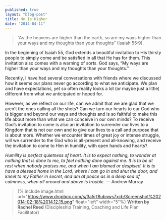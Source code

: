 ```yaml
---
published: true
layout: "blog-post"
title: He Is Higher
date: "2014-04-11"
---
```


>“As the heavens are higher than the earth, so are my ways higher than your ways
and my thoughts than your thoughts” (Isaiah 55:9).

In the beginning of Isaiah 55, God extends a beautiful invitation to His thirsty people to simply come and be satisfied in all that He has for them. This invitation also comes with a warning of sorts. God says, “My ways are higher than your ways and my thoughts than your thoughts.” 

Recently, I have had several conversations with friends where we discussed how it seems our plans never go according to what we anticipate. We plan and have expectations, yet so often reality looks a lot (or maybe just a little) different from what we anticipated or hoped for. 

However, as we reflect on our life, can we admit that we are glad that we aren’t the ones calling all the shots? Can we turn our hearts to our God who is bigger and beyond our ways and thoughts and is so faithful to make this life about more than what we can conceive in our own minds? To receive God’s invitation to come is also an invitation to surrender our lives to a Kingdom that is not our own and to give our lives to a call and purpose that is about more. 
Whether we encounter times of great joy or intense struggle, will we surrender to the God who is all-present and all-knowing, and receive the invitation to come to Him in humility, with open hands and hearts? 


*Humility is perfect quietness of heart. It is to expect nothing, to wonder at nothing that is done to me, to feel nothing done against me. It is to be at rest when nobody praises me, and when I am blamed or despised. It is to have a blessed home in the Lord, where I can go in and shut the door, and kneel to my Father in secret, and am at peace as in a deep sea of calmness, when all around and above is trouble.* 
― Andrew Murray

>{% include image.html url="https://www.dropbox.com/s/3a5rf8ubnws7xcb/Screenshot%202014-02-18%2014.12.15.png" float="left" width="5"%} **Written by Rachel Reed**       (Discipleship Training, Coaching and Life Plan Facilitator)